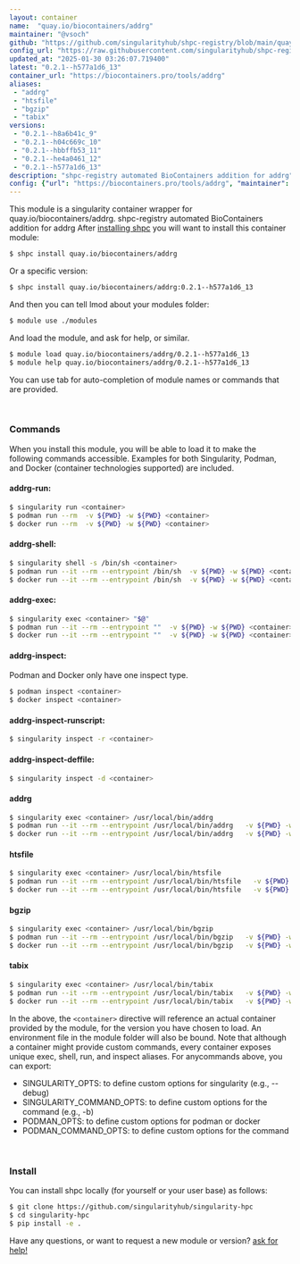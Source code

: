 ```yaml
---
layout: container
name:  "quay.io/biocontainers/addrg"
maintainer: "@vsoch"
github: "https://github.com/singularityhub/shpc-registry/blob/main/quay.io/biocontainers/addrg/container.yaml"
config_url: "https://raw.githubusercontent.com/singularityhub/shpc-registry/main/quay.io/biocontainers/addrg/container.yaml"
updated_at: "2025-01-30 03:26:07.719400"
latest: "0.2.1--h577a1d6_13"
container_url: "https://biocontainers.pro/tools/addrg"
aliases:
 - "addrg"
 - "htsfile"
 - "bgzip"
 - "tabix"
versions:
 - "0.2.1--h8a6b41c_9"
 - "0.2.1--h04c669c_10"
 - "0.2.1--hbbffb53_11"
 - "0.2.1--he4a0461_12"
 - "0.2.1--h577a1d6_13"
description: "shpc-registry automated BioContainers addition for addrg"
config: {"url": "https://biocontainers.pro/tools/addrg", "maintainer": "@vsoch", "description": "shpc-registry automated BioContainers addition for addrg", "latest": {"0.2.1--h577a1d6_13": "sha256:513a9b3887e599c6f26ae9516e4f24fd471d70b6d82d7e2f18767653d987a956"}, "tags": {"0.2.1--h8a6b41c_9": "sha256:1c3fce8b7e81082864ca592d53913dabc7339f99e8f727698aa656b0ce7a70c7", "0.2.1--h04c669c_10": "sha256:e607aa7d0b22ec60f133d5540be5a0342fe4eedc7fcccc799ed6cb5f7c6f45ab", "0.2.1--hbbffb53_11": "sha256:f0b70b384a6f2461b071cab978d6b79dbe3fb0aeecf5d78540c136f3f6e13065", "0.2.1--he4a0461_12": "sha256:ff786f6c480d83caf3a6b1ae9a25cfdd298463864b6cd7a8e3935c0a14fcae4b", "0.2.1--h577a1d6_13": "sha256:513a9b3887e599c6f26ae9516e4f24fd471d70b6d82d7e2f18767653d987a956"}, "docker": "quay.io/biocontainers/addrg", "aliases": {"addrg": "/usr/local/bin/addrg", "htsfile": "/usr/local/bin/htsfile", "bgzip": "/usr/local/bin/bgzip", "tabix": "/usr/local/bin/tabix"}}
---
```


This module is a singularity container wrapper for quay.io/biocontainers/addrg.
shpc-registry automated BioContainers addition for addrg
After [installing shpc](#install) you will want to install this container module:


```bash
$ shpc install quay.io/biocontainers/addrg
```

Or a specific version:

```bash
$ shpc install quay.io/biocontainers/addrg:0.2.1--h577a1d6_13
```

And then you can tell lmod about your modules folder:

```bash
$ module use ./modules
```

And load the module, and ask for help, or similar.

```bash
$ module load quay.io/biocontainers/addrg/0.2.1--h577a1d6_13
$ module help quay.io/biocontainers/addrg/0.2.1--h577a1d6_13
```

You can use tab for auto-completion of module names or commands that are provided.

<br>

### Commands

When you install this module, you will be able to load it to make the following commands accessible.
Examples for both Singularity, Podman, and Docker (container technologies supported) are included.

#### addrg-run:

```bash
$ singularity run <container>
$ podman run --rm  -v ${PWD} -w ${PWD} <container>
$ docker run --rm  -v ${PWD} -w ${PWD} <container>
```

#### addrg-shell:

```bash
$ singularity shell -s /bin/sh <container>
$ podman run --it --rm --entrypoint /bin/sh  -v ${PWD} -w ${PWD} <container>
$ docker run --it --rm --entrypoint /bin/sh  -v ${PWD} -w ${PWD} <container>
```

#### addrg-exec:

```bash
$ singularity exec <container> "$@"
$ podman run --it --rm --entrypoint ""  -v ${PWD} -w ${PWD} <container> "$@"
$ docker run --it --rm --entrypoint ""  -v ${PWD} -w ${PWD} <container> "$@"
```

#### addrg-inspect:

Podman and Docker only have one inspect type.

```bash
$ podman inspect <container>
$ docker inspect <container>
```

#### addrg-inspect-runscript:

```bash
$ singularity inspect -r <container>
```

#### addrg-inspect-deffile:

```bash
$ singularity inspect -d <container>
```


#### addrg

```bash
$ singularity exec <container> /usr/local/bin/addrg
$ podman run --it --rm --entrypoint /usr/local/bin/addrg   -v ${PWD} -w ${PWD} <container> -c " $@"
$ docker run --it --rm --entrypoint /usr/local/bin/addrg   -v ${PWD} -w ${PWD} <container> -c " $@"
```


#### htsfile

```bash
$ singularity exec <container> /usr/local/bin/htsfile
$ podman run --it --rm --entrypoint /usr/local/bin/htsfile   -v ${PWD} -w ${PWD} <container> -c " $@"
$ docker run --it --rm --entrypoint /usr/local/bin/htsfile   -v ${PWD} -w ${PWD} <container> -c " $@"
```


#### bgzip

```bash
$ singularity exec <container> /usr/local/bin/bgzip
$ podman run --it --rm --entrypoint /usr/local/bin/bgzip   -v ${PWD} -w ${PWD} <container> -c " $@"
$ docker run --it --rm --entrypoint /usr/local/bin/bgzip   -v ${PWD} -w ${PWD} <container> -c " $@"
```


#### tabix

```bash
$ singularity exec <container> /usr/local/bin/tabix
$ podman run --it --rm --entrypoint /usr/local/bin/tabix   -v ${PWD} -w ${PWD} <container> -c " $@"
$ docker run --it --rm --entrypoint /usr/local/bin/tabix   -v ${PWD} -w ${PWD} <container> -c " $@"
```



In the above, the `<container>` directive will reference an actual container provided
by the module, for the version you have chosen to load. An environment file in the
module folder will also be bound. Note that although a container
might provide custom commands, every container exposes unique exec, shell, run, and
inspect aliases. For anycommands above, you can export:

 - SINGULARITY_OPTS: to define custom options for singularity (e.g., --debug)
 - SINGULARITY_COMMAND_OPTS: to define custom options for the command (e.g., -b)
 - PODMAN_OPTS: to define custom options for podman or docker
 - PODMAN_COMMAND_OPTS: to define custom options for the command

<br>

### Install

You can install shpc locally (for yourself or your user base) as follows:

```bash
$ git clone https://github.com/singularityhub/singularity-hpc
$ cd singularity-hpc
$ pip install -e .
```

Have any questions, or want to request a new module or version? [ask for help!](https://github.com/singularityhub/singularity-hpc/issues)